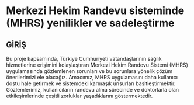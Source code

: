 # Merkezi Hekim Randevu sisteminde (MHRS) yenilikler ve sadeleştirme 

## GİRİŞ

Bu proje kapsamında, Türkiye Cumhuriyeti vatandaşlarının sağlık hizmetlerine erişimini 
kolaylaştıran Merkezi Hekim Randevu Sistemi (MHRS) uygulamasında gözlemlenen 
sorunları ve bu sorunlara yönelik çözüm önerilerimizi ele alacağız. Amacımız, MHRS 
uygulamasını daha kullanıcı dostu hale getirmek ve sistemdeki karmaşık unsurları 
basitleştirmektir. Gözlemlerimiz, kullanıcıların randevu alma sürecinde ve doktorlarla 
olan etkileşimlerinde çeşitli zorluklar yaşadıklarını göstermektedir.
